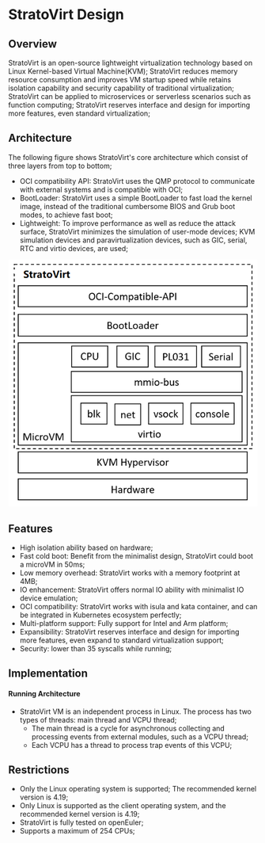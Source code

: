 # StratoVirt Design

## Overview

StratoVirt is an open-source lightweight virtualization technology based on 
Linux Kernel-based Virtual Machine(KVM);
StratoVirt reduces memory resource consumption and improves VM startup speed 
while retains isolation capability and security capability of traditional 
virtualization; 
StratoVirt can be applied to microservices or serverless scenarios such as 
function computing;
StratoVirt reserves interface and design for importing more features, even 
standard virtualization;

## Architecture

The following figure shows StratoVirt's core architecture which consist of three layers from top to bottom;

- OCI compatibility API: StratoVirt uses the QMP protocol to communicate with external systems and is compatible with OCI;
- BootLoader: StratoVirt uses a simple BootLoader to fast load the kernel image, instead of the traditional cumbersome BIOS and Grub boot modes, to achieve fast boot;
- Lightweight: To improve performance as well as reduce the attack surface, StratoVirt minimizes the simulation of user-mode devices; KVM simulation devices and paravirtualization devices, such as GIC, serial, RTC and virtio devices, are used;

![image](images/StratoVirt-arch.png)

## Features

- High isolation ability based on hardware;
- Fast cold boot: Benefit from the minimalist design, StratoVirt could boot a microVM in 50ms;
- Low memory overhead: StratoVirt works with a memory footprint at 4MB;
- IO enhancement: StratoVirt offers normal IO ability with minimalist IO device emulation;
- OCI compatibility: StratoVirt works with isula and kata container, and can be integrated in Kubernetes ecosystem perfectly;
- Multi-platform support: Fully support for Intel and Arm platform;
- Expansibility: StratoVirt reserves interface and design for importing more features, even expand to standard virtualization support;
- Security: lower than 35 syscalls while running;

## Implementation

#### Running Architecture

- StratoVirt VM is an independent process in Linux. The process has two types of threads: main thread and VCPU thread;
    - The main thread is a cycle for asynchronous collecting and processing events from external modules, such as a VCPU thread;
    - Each VCPU has a thread to process trap events of this VCPU;

## Restrictions

- Only the Linux operating system is supported; The recommended kernel version is 4.19;
- Only Linux is supported as the client operating system, and the recommended kernel version is 4.19;
- StratoVirt is fully tested on openEuler;
- Supports a maximum of 254 CPUs;

